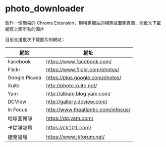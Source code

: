# photo_downloader
製作一個簡易的 Chrome Extension，到特定網站的相簿或圖集頁面，能批次下載網頁上面所有的圖片

目前支援批次下載圖片的網站：

| 網站 | 網址 |
| ------ | ------ |
| Facebook | https://www.facebook.com/ |
| Flickr | https://www.flickr.com/photos/ |
| Google Picasa | https://plus.google.com/photos/ |
| Xuite | http://photo.xuite.net/ |
| Yam | http://album.blog.yam.com/ |
| DCView | http://gallery.dcview.com/ |
| In Focus | http://www.theatlantic.com/infocus/ |
| 地球圖輯隊 | https://dq.yam.com/ |
| 卡提諾論壇 | https://ck101.com/ |
| 捷克論壇 | https://www.jkforum.net/ |